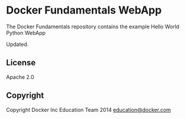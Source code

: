 Docker Fundamentals WebApp
==========================

The Docker Fundamentals repository contains the example Hello World Python WebApp

Updated.

## License

Apache 2.0

## Copyright

Copyright Docker Inc Education Team 2014 <education@docker.com>
